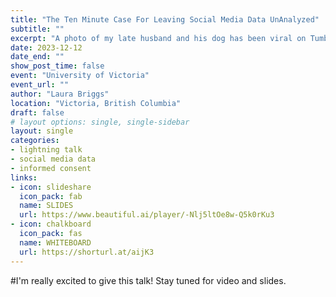 ```yaml
---
title: "The Ten Minute Case For Leaving Social Media Data UnAnalyzed"
subtitle: ""
excerpt: "A photo of my late husband and his dog has been viral on Tumblr since 2022. The Tumblr community has forged a deep emotional connection with this image, to the extent that many users consider Martin and Bosco to be their beloved friends. The post is a rich source of publicly accessible data, offering valuable insights into aspects such as user engagement, viral dynamics, community development, and cross-platform content dissemination. So, why, did I, an intrepid data enthusiast, decide not to analyze this dataset? Let’s talk about it!"
date: 2023-12-12
date_end: ""
show_post_time: false
event: "University of Victoria"
event_url: ""
author: "Laura Briggs"
location: "Victoria, British Columbia"
draft: false
# layout options: single, single-sidebar
layout: single
categories:
- lightning talk
- social media data
- informed consent
links:
- icon: slideshare
  icon_pack: fab
  name: SLIDES
  url: https://www.beautiful.ai/player/-Nlj5ltOe8w-Q5k0rKu3
- icon: chalkboard
  icon_pack: fas
  name: WHITEBOARD
  url: https://shorturl.at/aijK3
---
```


#I'm really excited to give this talk! Stay tuned for video and slides.

